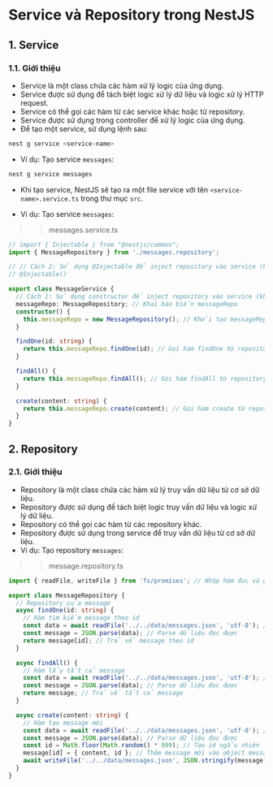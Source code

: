 # Service và Repository trong NestJS
## 1. Service
### 1.1. Giới thiệu
- Service là một class chứa các hàm xử lý logic của ứng dụng.
- Service được sử dụng để tách biệt logic xử lý dữ liệu và logic xử lý HTTP request.
- Service có thể gọi các hàm từ các service khác hoặc từ repository.
- Service được sử dụng trong controller để xử lý logic của ứng dụng.
- Để tạo một service, sử dụng lệnh sau:
```bash
nest g service <service-name>
```
- Ví dụ: Tạo service `messages`:
```bash
nest g service messages
```
- Khi tạo service, NestJS sẽ tạo ra một file service với tên `<service-name>.service.ts` trong thư mục `src`.

- Ví dụ: Tạo service `messages`:
>>messages.service.ts
```typescript
// import { Injectable } from "@nestjs/common";
import { MessageRepository } from './messages.repository';

// // Cách 2: Sử dụng @Injectable để inject repository vào service (khuyến khích)
// @Injectable()

export class MessageService {
  // Cách 1: Sử dụng constructor để inject repository vào service (không khuyến khích)
  messageRepo: MessageRepository; // Khai báo biến messageRepo
  constructor() {
    this.messageRepo = new MessageRepository(); // Khởi tạo messageRepo
  }

  findOne(id: string) {
    return this.messageRepo.findOne(id); // Gọi hàm findOne từ repository
  }

  findAll() {
    return this.messageRepo.findAll(); // Gọi hàm findAll từ repository
  }

  create(content: string) {
    return this.messageRepo.create(content); // Gọi hàm create từ repository
  }
}
```


## 2. Repository
### 2.1. Giới thiệu
- Repository là một class chứa các hàm xử lý truy vấn dữ liệu từ cơ sở dữ liệu.
- Repository được sử dụng để tách biệt logic truy vấn dữ liệu và logic xử lý dữ liệu.
- Repository có thể gọi các hàm từ các repository khác.
- Repository được sử dụng trong service để truy vấn dữ liệu từ cơ sở dữ liệu.
- Ví dụ: Tạo repository `messages`:
>>message.repository.ts
```typescript
import { readFile, writeFile } from 'fs/promises'; // Nhập hàm đọc và ghi file

export class MessageRepository {
  // Repository của message
  async findOne(id: string) {
    // Hàm tìm kiếm message theo id
    const data = await readFile('../../data/messages.json', 'utf-8'); // Đọc file messages.json
    const message = JSON.parse(data); // Parse dữ liệu đọc được
    return message[id]; // Trả về message theo id
  }

  async findAll() {
    // Hàm lấy tất cả message
    const data = await readFile('../../data/messages.json', 'utf-8'); // Đọc file messages.json
    const message = JSON.parse(data); // Parse dữ liệu đọc được
    return message; // Trả về tất cả message
  }

  async create(content: string) {
    // Hàm tạo message mới
    const data = await readFile('../../data/messages.json', 'utf-8'); // Đọc file messages.json
    const message = JSON.parse(data); // Parse dữ liệu đọc được
    const id = Math.floor(Math.random() * 999); // Tạo id ngẫu nhiên
    message[id] = { content, id }; // Thêm message mới vào object message
    await writeFile('../../data/messages.json', JSON.stringify(message)); // Ghi lại file messages.json
  }
}
```